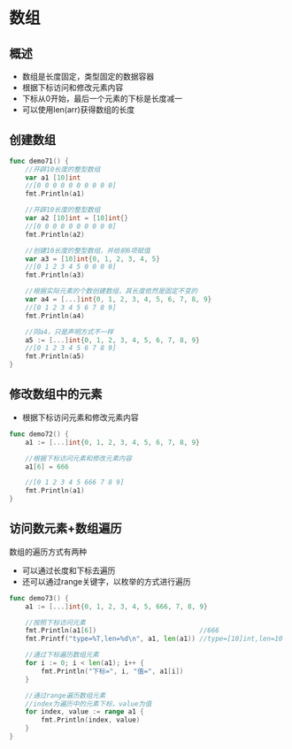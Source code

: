 # 数组

## 概述

- 数组是长度固定，类型固定的数据容器
- 根据下标访问和修改元素内容
- 下标从0开始，最后一个元素的下标是长度减一
- 可以使用len(arr)获得数组的长度

## 创建数组

```go
func demo71() {
    //开辟10长度的整型数组
    var a1 [10]int
    //[0 0 0 0 0 0 0 0 0 0]
    fmt.Println(a1)

    //开辟10长度的整型数组
    var a2 [10]int = [10]int{}
    //[0 0 0 0 0 0 0 0 0 0]
    fmt.Println(a2)

    //创建10长度的整型数组，并给前6项赋值
    var a3 = [10]int{0, 1, 2, 3, 4, 5}
    //[0 1 2 3 4 5 0 0 0 0]
    fmt.Println(a3)

    //根据实际元素的个数创建数组，其长度依然是固定不变的
    var a4 = [...]int{0, 1, 2, 3, 4, 5, 6, 7, 8, 9}
    //[0 1 2 3 4 5 6 7 8 9]
    fmt.Println(a4)

    //同a4，只是声明方式不一样
    a5 := [...]int{0, 1, 2, 3, 4, 5, 6, 7, 8, 9}
    //[0 1 2 3 4 5 6 7 8 9]
    fmt.Println(a5)
}
```

## 修改数组中的元素

- 根据下标访问元素和修改元素内容

```go
func demo72() {
    a1 := [...]int{0, 1, 2, 3, 4, 5, 6, 7, 8, 9}

    //根据下标访问元素和修改元素内容
    a1[6] = 666

    //[0 1 2 3 4 5 666 7 8 9]
    fmt.Println(a1)
}
```

## 访问数元素+数组遍历

数组的遍历方式有两种

- 可以通过长度和下标去遍历
- 还可以通过range关键字，以枚举的方式进行遍历

```go
func demo73() {
    a1 := [...]int{0, 1, 2, 3, 4, 5, 666, 7, 8, 9}

    //按照下标访问元素
    fmt.Println(a1[6])                          //666
    fmt.Printf("type=%T,len=%d\n", a1, len(a1)) //type=[10]int,len=10

    //通过下标遍历数组元素
    for i := 0; i < len(a1); i++ {
        fmt.Println("下标=", i, "值=", a1[i])
    }

    //通过range遍历数组元素
    //index为遍历中的元素下标，value为值
    for index, value := range a1 {
        fmt.Println(index, value)
    }
}
```

